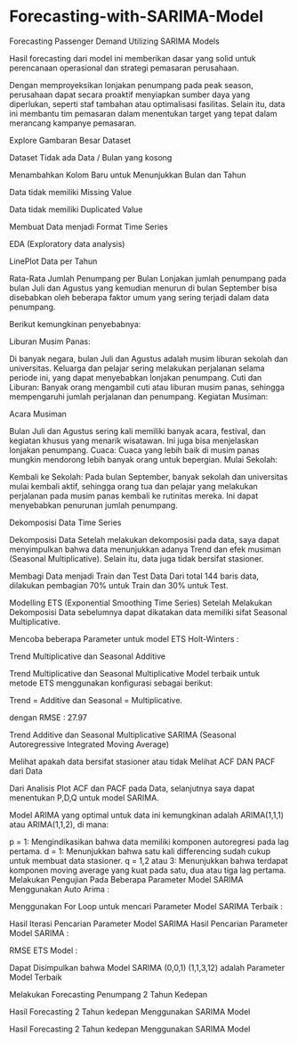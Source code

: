# Forecasting-with-SARIMA-Model
Forecasting Passenger Demand Utilizing SARIMA Models

Hasil forecasting dari model ini memberikan dasar yang solid untuk perencanaan operasional dan strategi pemasaran perusahaan.

Dengan memproyeksikan lonjakan penumpang pada peak season, perusahaan dapat secara proaktif menyiapkan sumber daya yang diperlukan, seperti staf tambahan atau optimalisasi fasilitas. Selain itu, data ini membantu tim pemasaran dalam menentukan target yang tepat dalam merancang kampanye pemasaran.

Explore Gambaran Besar Dataset

Dataset
Tidak ada Data / Bulan yang kosong


Menambahkan Kolom Baru untuk Menunjukkan Bulan dan Tahun


Data tidak memiliki Missing Value


Data tidak memiliki Duplicated Value


Membuat Data menjadi Format Time Series

EDA (Exploratory data analysis)

LinePlot Data per Tahun

Rata-Rata Jumlah Penumpang per Bulan
Lonjakan jumlah penumpang pada bulan Juli dan Agustus yang kemudian menurun di bulan September bisa disebabkan oleh beberapa faktor umum yang sering terjadi dalam data penumpang.

Berikut kemungkinan penyebabnya:

Liburan Musim Panas:

Di banyak negara, bulan Juli dan Agustus adalah musim liburan sekolah dan universitas. Keluarga dan pelajar sering melakukan perjalanan selama periode ini, yang dapat menyebabkan lonjakan penumpang. Cuti dan Liburan: Banyak orang mengambil cuti atau liburan musim panas, sehingga mempengaruhi jumlah perjalanan dan penumpang. Kegiatan Musiman:

Acara Musiman

Bulan Juli dan Agustus sering kali memiliki banyak acara, festival, dan kegiatan khusus yang menarik wisatawan. Ini juga bisa menjelaskan lonjakan penumpang. Cuaca: Cuaca yang lebih baik di musim panas mungkin mendorong lebih banyak orang untuk bepergian. Mulai Sekolah:

Kembali ke Sekolah: Pada bulan September, banyak sekolah dan universitas mulai kembali aktif, sehingga orang tua dan pelajar yang melakukan perjalanan pada musim panas kembali ke rutinitas mereka. Ini dapat menyebabkan penurunan jumlah penumpang.

Dekomposisi Data Time Series

Dekomposisi Data
Setelah melakukan dekomposisi pada data, saya dapat menyimpulkan bahwa data menunjukkan adanya Trend dan efek musiman (Seasonal Multiplicative). Selain itu, data juga tidak bersifat stasioner.

Membagi Data menjadi Train dan Test Data
Dari total 144 baris data, dilakukan pembagian 70% untuk Train dan 30% untuk Test.


Modelling
ETS (Exponential Smoothing Time Series)
Setelah Melakukan Dekomposisi Data sebelumnya dapat dikatakan data memiliki sifat Seasonal Multiplicative.

Mencoba beberapa Parameter untuk model ETS Holt-Winters :


Trend Multiplicative dan Seasonal Additive

Trend Multiplicative dan Seasonal Multiplicative
Model terbaik untuk metode ETS menggunakan konfigurasi sebagai berikut:

Trend = Additive dan Seasonal = Multiplicative.

dengan RMSE : 27.97


Trend Additive dan Seasonal Multiplicative
SARIMA (Seasonal Autoregressive Integrated Moving Average)

Melihat apakah data bersifat stasioner atau tidak
Melihat ACF DAN PACF dari Data




Dari Analisis Plot ACF dan PACF pada Data, selanjutnya saya dapat menentukan P,D,Q untuk model SARIMA.

Model ARIMA yang optimal untuk data ini kemungkinan adalah ARIMA(1,1,1) atau ARIMA(1,1,2), di mana:

p = 1: Mengindikasikan bahwa data memiliki komponen autoregresi pada lag pertama.
d = 1: Menunjukkan bahwa satu kali differencing sudah cukup untuk membuat data stasioner.
q = 1,2 atau 3: Menunjukkan bahwa terdapat komponen moving average yang kuat pada satu, dua atau tiga lag pertama.
Melakukan Pengujian Pada Beberapa Parameter Model SARIMA
Menggunakan Auto Arima :


Menggunakan For Loop untuk mencari Parameter Model SARIMA Terbaik :



Hasil Iterasi Pencarian Parameter Model SARIMA
Hasil Pencarian Parameter Model SARIMA :


RMSE ETS Model :


Dapat Disimpulkan bahwa Model SARIMA (0,0,1) (1,1,3,12) adalah Parameter Model Terbaik


Melakukan Forecasting Penumpang 2 Tahun Kedepan


Hasil Forecasting 2 Tahun kedepan Menggunakan SARIMA Model

Hasil Forecasting 2 Tahun kedepan Menggunakan SARIMA Model
